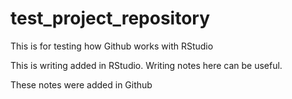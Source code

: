 # test_project_repository
This is for testing how Github works with RStudio


This is writing added in RStudio.
Writing notes here can be useful.

These notes were added in Github
